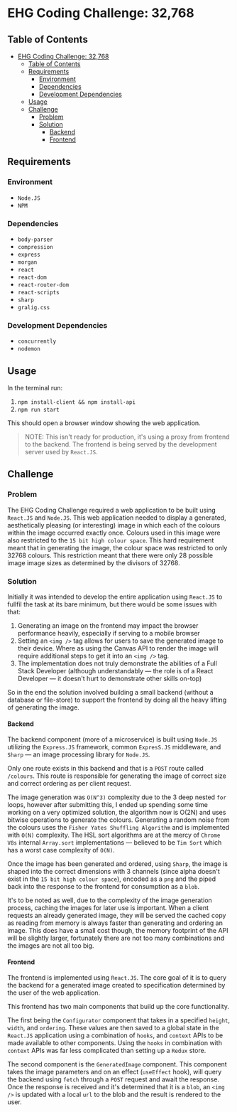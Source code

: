 # EHG Coding Challenge: 32,768

## Table of Contents

- [EHG Coding Challenge: 32,768](#ehg-coding-challenge-32768)
  - [Table of Contents](#table-of-contents)
  - [Requirements](#requirements)
    - [Environment](#environment)
    - [Dependencies](#dependencies)
    - [Development Dependencies](#development-dependencies)
  - [Usage](#usage)
  - [Challenge](#challenge)
    - [Problem](#problem)
    - [Solution](#solution)
      - [Backend](#backend)
      - [Frontend](#frontend)

## Requirements

### Environment

- `Node.JS`
- `NPM`

### Dependencies

- `body-parser`
- `compression`
- `express`
- `morgan`
- `react`
- `react-dom`
- `react-router-dom`
- `react-scripts`
- `sharp`
- `gralig.css`

### Development Dependencies

- `concurrently`
- `nodemon`

## Usage

In the terminal run:

1. `npm install-client && npm install-api`
2. `npm run start`

This should open a browser window showing the web application.

> NOTE: This isn't ready for production, it's using a proxy from frontend to the backend. The frontend is being served by the development server used by `React.JS`.

## Challenge

### Problem

The EHG Coding Challenge required a web application to be built using `React.JS` and `Node.JS`. This web application needed to display a generated, aesthetically pleasing (or interesting) image in which each of the colours within the image occurred exactly once. Colours used in this image were also restricted to the `15 bit high colour space`. This hard requirement meant that in generating the image, the colour space was restricted to only 32768 colours. This restriction meant that there were only 28 possible image image sizes as determined by the divisors of 32768.

### Solution

Initially it was intended to develop the entire application using `React.JS` to fullfil the task at its bare minimum, but there would be some issues with that:

1. Generating an image on the frontend may impact the browser performance heavily, especially if serving to a mobile browser
2. Setting an `<img />` tag allows for users to save the generated image to their device. Where as using the Canvas API to render the image will require additional steps to get it into an `<img />` tag.
3. The implementation does not truly demonstrate the abilities of a Full Stack Developer (although understandably — the role is of a React Developer — it doesn't hurt to demonstrate other skills on-top)

So in the end the solution involved building a small backend (without a database or file-store) to support the frontend by doing all the heavy lifting of generating the image.

#### Backend

The backend component (more of a microservice) is built using `Node.JS` utilizing the `Express.JS` framework, common `ExpresS.JS` middleware, and `Sharp` — an image processing library for `Node.JS`.

Only one route exists in this backend and that is a `POST` route called `/colours`. This route is responsible for generating the image of correct size and correct ordering as per client request.

The image generation was `O(N^3)` complexity due to the 3 deep nested `for` loops, however after submitting this, I ended up spending some time working on a very optimized solution, the algorithm now is O(2N) and uses bitwise operations to generate the colours. Generating a random noise from the colours uses the `Fisher Yates Shuffling Algorithm` and is implemented with `O(N)` complexity. The HSL sort algorithms are at the mercy of `Chrome V8s` internal `Array.sort` implementations — believed to be `Tim Sort` which has a worst case complexity of `O(N)`.

Once the image has been generated and ordered, using `Sharp`, the image is shaped into the correct dimensions with 3 channels (since alpha doesn't exist in the `15 bit high colour space`), encoded as a `png` and the piped back into the response to the frontend for consumption as a `blob`.

It's to be noted as well, due to the complexity of the image generation process, caching the images for later use is important. When a client requests an already generated image, they will be served the cached copy as reading from memory is always faster than generating and ordering an image. This does have a small cost though, the memory footprint of the API will be slightly larger, fortunately there are not too many combinations and the images are not all too big.

#### Frontend

The frontend is implemented using `React.JS`. The core goal of it is to query the backend for a generated image created to specification determined by the user of the web application.

This frontend has two main components that build up the core functionality.

The first being the `Configurator` component that takes in a specified `height`, `width`, and `ordering`. These values are then saved to a global state in the `React.JS` application using a combination of `hooks`, and `context` APIs to be made available to other components. Using the `hooks` in combination with `context` APIs was far less complicated than setting up a `Redux` store.

The second component is the `GeneratedImage` component. This component takes the image parameters and on an effect (`useEffect` hook), will query the backend using `fetch` through a `POST` request and await the response. Once the response is received and it's determined that it is a `blob`, an `<img />` is updated with a local `url` to the blob and the result is rendered to the user.
